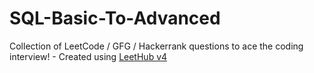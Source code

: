 # SQL-Basic-To-Advanced
Collection of LeetCode / GFG / Hackerrank questions to ace the coding interview! - Created using [LeetHub v4](https://github.com/gaulghost)
